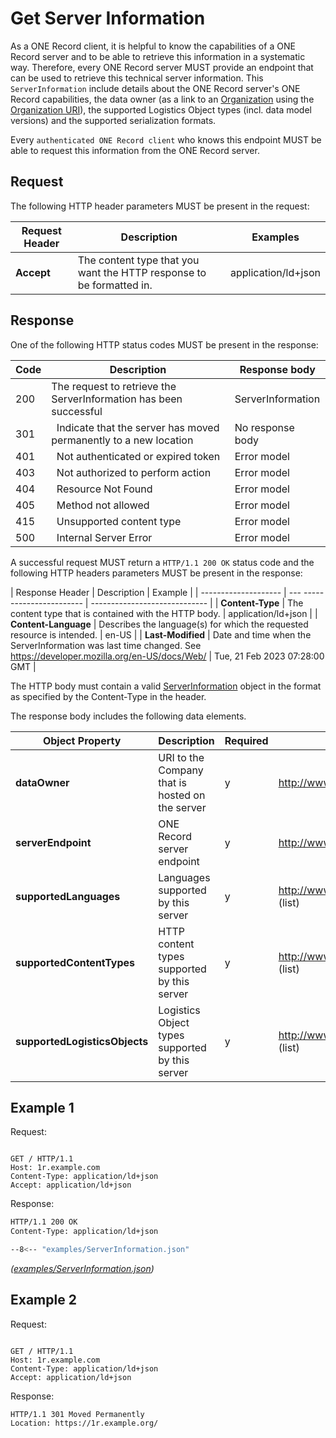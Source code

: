 # Get Server Information

As a ONE Record client, it is helpful to know the capabilities of a ONE Record server and to be able to retrieve this information in a systematic way.
Therefore, every ONE Record server MUST provide an endpoint that can be used to retrieve this technical server information.
This `ServerInformation` include details about the ONE Record server's ONE Record capabilities, the data owner (as a link to an [Organization](https://onerecord.iata.org/ns/cargo/3.0.0#Organization) using the [Organization URI](concepts.md#organization-uri)), the supported Logistics Object types (incl. data model versions) and the supported serialization formats.

Every `authenticated ONE Record client` who knows this endpoint MUST be able to request this information from the ONE Record server.

## Request

The following HTTP header parameters MUST be present in the request:

| Request Header | Description                  | Examples            |
| -------------- |  -------------------------- | ------------------- |
| **Accept**     | The content type that you want the HTTP response to be formatted in. | application/ld+json |

## Response

One of the following HTTP status codes MUST be present in the response:

| Code    | Description               | Response body     |
| ------- |  ----------------------- | ----------------- |
| 200 |     The request to retrieve the ServerInformation has been successful | ServerInformation |
| 301 | 	Indicate that the server has moved permanently to a new location  | No response body      |
| 401 | 	Not authenticated or expired token | Error model       |
| 403 | 	Not authorized to perform action | Error model       |
| 404 | 	Resource Not Found | Error model       |
| 405 | 	Method not allowed | Error model       |
| 415 | 	Unsupported content type | Error model       |
| 500 |     Internal Server Error | Error model       |

A successful request MUST return a `HTTP/1.1 200 OK` status code and the following HTTP headers parameters MUST be present in the response:

| Response Header      | Description                    | Example   |
| -------------------- |  --- ----------------------- | ----------------------------- |
| **Content-Type**     | The content type that is contained with the HTTP body.                 | application/ld+json           |
| **Content-Language** | Describes the language(s) for which the requested resource is intended.                    | en-US     |
| **Last-Modified**    | Date and time when the ServerInformation was last time changed. See https://developer.mozilla.org/en-US/docs/Web/ | Tue, 21 Feb 2023 07:28:00 GMT |

The HTTP body must contain a valid [ServerInformation](https://iata.onerecord.org/api#ServerInformation) object in the format as specified by the Content-Type in the header.

The response body includes the following data elements.

| Object Property               | Description                 | Required |        |
| ----------------------------- |  ----- | -------- |  ---- |
| **dataOwner**                 | URI to the Company that is hosted on the server | y        | http://www.w3.org/2001/XMLSchema#anyURI        |
| **serverEndpoint**            | ONE Record server endpoint  | y        | http://www.w3.org/2001/XMLSchema#anyURI        |
| **supportedLanguages**        | Languages supported by this server              | y        | http://www.w3.org/2001/XMLSchema#string (list) |
| **supportedContentTypes**     | HTTP content types supported by this server     | y        | http://www.w3.org/2001/XMLSchema#string (list) |
| **supportedLogisticsObjects** | Logistics Object types supported by this server | y        | http://www.w3.org/2001/XMLSchema#anyURI (list) |

## Example 1

Request:

```http

GET / HTTP/1.1
Host: 1r.example.com
Content-Type: application/ld+json
Accept: application/ld+json
```

Response:

```bash
HTTP/1.1 200 OK
Content-Type: application/ld+json

--8<-- "examples/ServerInformation.json"
```
_([examples/ServerInformation.json](examples/ServerInformation.json))_

## Example 2

Request:

```http

GET / HTTP/1.1
Host: 1r.example.com
Content-Type: application/ld+json
Accept: application/ld+json
```

Response:

```http
HTTP/1.1 301 Moved Permanently
Location: https://1r.example.org/
```


